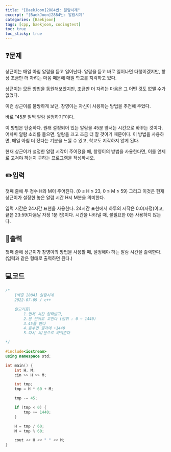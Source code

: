 ```yaml
---
title: "[BaekJoon]2884번: 알람시계"
excerpt: "[BaekJoon]2884번: 알람시계"
categories: [Baekjoon]
tags: [cpp, baekjoon, codingtest]
toc: true
toc_sticky: true
---
```


## ❓문제
상근이는 매일 아침 알람을 듣고 일어난다. 알람을 듣고 바로 일어나면 다행이겠지만, 항상 조금만 더 자려는 마음 때문에 매일 학교를 지각하고 있다.

상근이는 모든 방법을 동원해보았지만, 조금만 더 자려는 마음은 그 어떤 것도 없앨 수가 없었다.

이런 상근이를 불쌍하게 보던, 창영이는 자신이 사용하는 방법을 추천해 주었다.

바로 "45분 일찍 알람 설정하기"이다.

이 방법은 단순하다. 원래 설정되어 있는 알람을 45분 앞서는 시간으로 바꾸는 것이다. 어차피 알람 소리를 들으면, 알람을 끄고 조금 더 잘 것이기 때문이다. 이 방법을 사용하면, 매일 아침 더 잤다는 기분을 느낄 수 있고, 학교도 지각하지 않게 된다.

현재 상근이가 설정한 알람 시각이 주어졌을 때, 창영이의 방법을 사용한다면, 이를 언제로 고쳐야 하는지 구하는 프로그램을 작성하시오.

## ✏️입력
첫째 줄에 두 정수 H와 M이 주어진다. (0 ≤ H ≤ 23, 0 ≤ M ≤ 59) 그리고 이것은 현재 상근이가 설정한 놓은 알람 시간 H시 M분을 의미한다.

입력 시간은 24시간 표현을 사용한다. 24시간 표현에서 하루의 시작은 0:0(자정)이고, 끝은 23:59(다음날 자정 1분 전)이다. 시간을 나타낼 때, 불필요한 0은 사용하지 않는다.

## 📜출력
첫째 줄에 상근이가 창영이의 방법을 사용할 때, 설정해야 하는 알람 시간을 출력한다. (입력과 같은 형태로 출력하면 된다.)
<br>

## 💻코드
```cpp
/*
	[백준 2884] 알람시계
	2022-07-09 / c++

	알고리즘)
		1.먼저 시간 입력받고,
		2.분 단위로 고친다 (범위 : 0 ~ 1440)
		3.45를 뺀다
		4.음수면 결과에 +1440
		5.다시 시/분으로 바꿔준다

*/

#include<iostream>
using namespace std;

int main() {
	int H, M;
	cin >> H >> M;

	int tmp;
	tmp = H * 60 + M;

	tmp -= 45;

	if (tmp < 0) {
		tmp += 1440;
	}

	H = tmp / 60;
	M = tmp % 60;

	cout << H << " " << M;
}
```
